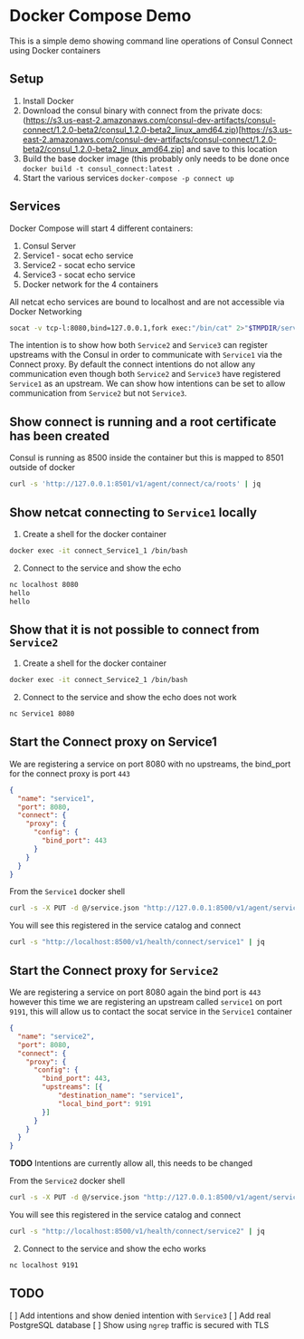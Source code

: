# Docker Compose Demo
This is a simple demo showing command line operations of Consul Connect using Docker containers

## Setup
1. Install Docker
2. Download the consul binary with connect from the private docs: (https://s3.us-east-2.amazonaws.com/consul-dev-artifacts/consul-connect/1.2.0-beta2/consul_1.2.0-beta2_linux_amd64.zip)[https://s3.us-east-2.amazonaws.com/consul-dev-artifacts/consul-connect/1.2.0-beta2/consul_1.2.0-beta2_linux_amd64.zip] and save to this location
3. Build the base docker image (this probably only needs to be done once `docker build -t consul_connect:latest .`
4. Start the various services `docker-compose -p connect up`

## Services
Docker Compose will start 4 different containers:
1. Consul Server
2. Service1 - socat echo service
3. Service2 - socat echo service
4. Service3 - socat echo service
5. Docker network for the 4 containers

All netcat echo services are bound to localhost and are not accessible via Docker Networking
```bash
socat -v tcp-l:8080,bind=127.0.0.1,fork exec:"/bin/cat" 2>"$TMPDIR/service.out" &
```

The intention is to show how both `Service2` and `Service3` can register upstreams with the Consul in order to communicate with `Service1` via the Connect proxy.  By default the connect intentions do not allow any communication even though both `Service2` and `Service3` have registered `Service1` as an upstream.  We can show how intentions can be set to allow communication from `Service2` but not `Service3`.

## Show connect is running and a root certificate has been created
Consul is running as 8500 inside the container but this is mapped to 8501 outside of docker

```bash
curl -s 'http://127.0.0.1:8501/v1/agent/connect/ca/roots' | jq
```


## Show netcat connecting to `Service1` locally
1. Create a shell for the docker container

```bash
docker exec -it connect_Service1_1 /bin/bash
```

2. Connect to the service and show the echo

```bash
nc localhost 8080
hello
hello
```

## Show that it is not possible to connect from `Service2`
1. Create a shell for the docker container

```bash
docker exec -it connect_Service2_1 /bin/bash
```

2. Connect to the service and show the echo does not work

```bash
nc Service1 8080
```

## Start the Connect proxy on Service1

We are registering a service on port 8080 with no upstreams, the bind_port for the connect proxy is port `443`

```json
{
  "name": "service1",
  "port": 8080,
  "connect": {
    "proxy": {
      "config": {
        "bind_port": 443
      }
    }
  }
}
```

From the `Service1` docker shell
```bash
curl -s -X PUT -d @/service.json "http://127.0.0.1:8500/v1/agent/service/register" | jq
```

You will see this registered in the service catalog and connect 
```bash
curl -s "http://localhost:8500/v1/health/connect/service1" | jq
```

## Start the Connect proxy for `Service2`

We are registering a service on port 8080 again the bind port is `443` however this time we are registering an upstream called `service1` on port `9191`, this will allow us to contact the socat service in the `Service1` container 

```json
{
  "name": "service2",
  "port": 8080,
  "connect": {
    "proxy": {
      "config": {
        "bind_port": 443,
        "upstreams": [{
            "destination_name": "service1",
            "local_bind_port": 9191
        }]
      }
    }
  }
}
```

**TODO** Intentions are currently allow all, this needs to be changed


From the `Service2` docker shell
```bash
curl -s -X PUT -d @/service.json "http://127.0.0.1:8500/v1/agent/service/register" | jq
```

You will see this registered in the service catalog and connect 
```bash
curl -s "http://localhost:8500/v1/health/connect/service2" | jq

```
2. Connect to the service and show the echo works

```bash
nc localhost 9191
```

## TODO
[ ] Add intentions and show denied intention with `Service3`
[ ] Add real PostgreSQL database
[ ] Show using `ngrep` traffic is secured with TLS
